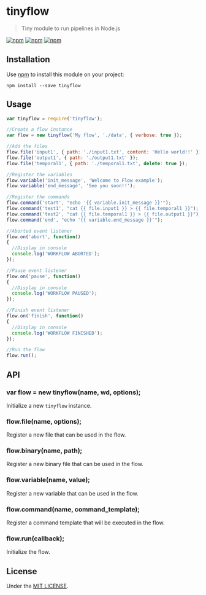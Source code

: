 # tinyflow

> Tiny module to run pipelines in Node.js

[![npm](https://img.shields.io/npm/v/tinyflow.svg?style=flat-square)](https://www.npmjs.com/package/tinyflow)
[![npm](https://img.shields.io/npm/dt/tinyflow.svg?style=flat-square)](https://www.npmjs.com/package/tinyflow)
[![npm](https://img.shields.io/npm/l/tinyflow.svg?style=flat-square)](https://github.com/jmjuanes/tinyflow)


## Installation 

Use [npm](https://npmjs.com) to install this module on your project:

```
npm install --save tinyflow
```

## Usage

```javascript
var tinyflow = require('tinyflow');

//Create a flow instance 
var flow = new tinyflow('My flow', './data', { verbose: true });

//Add the files
flow.file('input1', { path: './input1.txt', content: 'Hello world!!' });
flow.file('output1', { path: './output1.txt' });
flow.file('temporal1', { path: './temporal1.txt', delete: true });

//Register the variables
flow.variable('init_message', 'Welcome to Flow example');
flow.variable('end_message', 'See you soon!!');

//Register the commands
flow.command('start', "echo '{{ variable.init_message }}'");
flow.command('test1', "cat {{ file.input1 }} > {{ file.temporal1 }}");
flow.command('test2', "cat {{ file.temporal1 }} > {{ file.output1 }}");
flow.command('end', "echo '{{ variable.end_message }}'");

//Aborted event listener
flow.on('abort', function()
{
  //Display in console
  console.log('WORKFLOW ABORTED');
});

//Pause event listener
flow.on('pause', function()
{
  //Display in console
  console.log('WORKFLOW PAUSED');
});

//Finish event listener
flow.on('finish', function()
{
  //Display in console
  console.log('WORKFLOW FINISHED');
});

//Run the flow
flow.run();
```

## API 

### var flow = new tinyflow(name, wd, options);

Initialize a new `tinyflow` instance. 

### flow.file(name, options);

Register a new file that can be used in the flow.

### flow.binary(name, path);

Register a new binary file that can be used in the flow.

### flow.variable(name, value);

Register a new variable that can be used in the flow.

### flow.command(name, command_template);

Register a command template that will be executed in the flow.

### flow.run(callback);

Initialize the flow.

## License 

Under the [MIT LICENSE](./LICENSE).